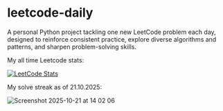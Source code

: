 # leetcode-daily

A personal Python project tackling one new LeetCode problem each day, designed to reinforce consistent practice, explore diverse algorithms and patterns, and sharpen problem-solving skills.

My all time Leetcode stats:

[![LeetCode Stats](https://leetcard.jacoblin.cool/uygarpolat?theme=dark&ext=contest&ext=heatmap)](https://leetcode.com/uygarpolat/)

My solve streak as of 21.10.2025:

![Screenshot 2025-10-21 at 14 02 06](https://github.com/user-attachments/assets/0df28fda-b29a-404c-ace9-a7b07a1be91d)
